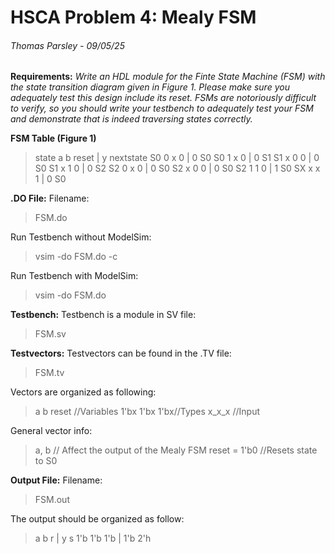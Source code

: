 # HSCA Problem 4: Mealy FSM

###### Thomas Parsley - 09/05/25

**Requirements:** *Write an HDL module for the Finte State Machine (FSM) with the state transition diagram
given in Figure 1. Please make sure you adequately test this design include its reset. FSMs are notoriously difficult to verify, so you should write your testbench to adequately test your FSM and demonstrate that is indeed traversing states correctly.*

**FSM Table (Figure 1)**
>state a b reset | y nextstate
>S0 0 x 0 | 0 S0
>S0 1 x 0 | 0 S1
>S1 x 0 0 | 0 S0
>S1 x 1 0 | 0 S2
>S2 0 x 0 | 0 S0
>S2 x 0 0 | 0 S0
>S2 1 1 0 | 1 S0
>SX x x 1 | 0 S0

**.DO File:**
Filename:
> FSM.do

Run Testbench without ModelSim:
> vsim -do FSM.do -c

Run Testbench with ModelSim:
> vsim -do FSM.do

**Testbench:**
Testbench is a module in SV file:
> FSM.sv

**Testvectors:**
Testvectors can be found in the .TV file:
> FSM.tv

Vectors are organized as following:
>a b reset //Variables
>1'bx 1'bx 1'bx//Types
>x_x_x //Input

General vector info:
>a, b // Affect the output of the Mealy FSM
>reset = 1'b0 //Resets state to S0

**Output File:**
Filename:
>FSM.out

The output should be organized as follow:
>a   b   r   | y   s
>1'b 1'b 1'b | 1'b 2'h